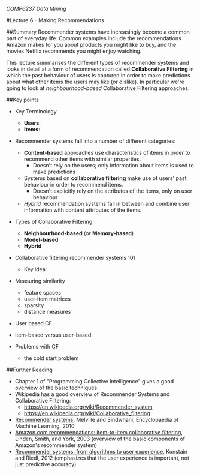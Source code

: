 *COMP6237 Data Mining*

#Lecture 6 - Making Recommendations

##Summary
Recommender systems have increasingly become a common part of everyday life. Common examples include the recommendations Amazon makes for you about products you might like to buy, and the movies Netflix recommends you might enjoy watching. 

This lecture summarises the different types of recommender systems and looks in detail at a form of recommendation called **Collaborative Filtering** in which the past behaviour of users is captured in order to make predictions about what other items the users may like (or dislike). In particular we're going to look at *neighbourhood-based* Collaborative Filtering approaches.

##Key points

* Key Terminology
	- **Users**: 
	- **Items**:

* Recommender systems fall into a number of different categories:
	- **Content-based** approaches use characteristics of items in order to recommend other items with similar properties.
		- Doesn't rely on the users; only information about items is used to make predictions
	- Systems based on **collaborative filtering** make use of users' past behaviour in order to recommend items. 
		- Doesn't explicitly rely on the attributes of the items, only on user behaviour
	- *Hybrid* recommendation systems fall in between and combine user information with content attributes of the items.

* Types of Collaborative Filtering
	- **Neighbourhood-based** (or **Memory-based**)
	- **Model-based**
	- **Hybrid**

* Collaborative filtering recommender systems 101
	- Key idea:

* Measuring similarity
	- feature spaces
	- user-item matrices
	- sparsity
	- distance measures

* User based CF
* item-based versus user-based

* Problems with CF
	- the cold start problem

##Further Reading

* Chapter 1 of "Programming Collective Intelligence" gives a good overview of the basic techniques.
* Wikipedia has a good overview of Recommender Systems and Collaborative Filtering:
	- https://en.wikipedia.org/wiki/Recommender_system
	- https://en.wikipedia.org/wiki/Collaborative_filtering
* [Recommender systems](http://comp6237.ecs.soton.ac.uk/reading/summary_recommender_systems.pdf), Melville and Sindwhani, Encyclopaedia of Machine Learning, 2010
* [Amazon.com recommendations: item-to-item collaborative filtering](http://comp6237.ecs.soton.ac.uk/reading/amazon_recommender_system_2003.pdf), Linden, Smith, and York, 2003  (overview of the basic components of Amazon's recommender system)
* [Recommender systems: from algorithms to user experience](http://comp6237.ecs.soton.ac.uk/reading/recommendations_from_algorithms_to_user_experience_2012.pdf), Konstain and Riedl, 2012 (emphasizes that the user experience is important, not just predictive accuracy)
